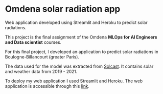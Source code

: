 # Omdena solar radiation app
Web application developed using Streamlit and Heroku to predict solar radiations.


This project is the final assignment of the Omdena **MLOps for AI Engineers and Data scientist** courses.

For this final project, I developed an application to predict solar radiations in Boulogne-Billancourt (greater Paris).

The data used for the model was extracted from [Solcast](https://solcast.com/). It contains solar and weather data from 2019 -  2021.

To deploy my web application I used Streamlit and Heroku.
The web application is accessible through this [link](https://solar-radiation-heroku.herokuapp.com/).


